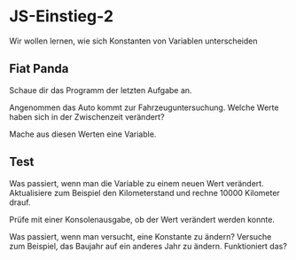 # JS-Einstieg-2

Wir wollen lernen, wie sich Konstanten von Variablen unterscheiden

## Fiat Panda
Schaue dir das Programm der letzten Aufgabe an.

Angenommen das Auto kommt zur Fahrzeuguntersuchung. Welche Werte haben sich in der Zwischenzeit verändert?

Mache aus diesen Werten eine Variable.

## Test
Was passiert, wenn man die Variable zu einem neuen Wert verändert. Aktualisiere zum Beispiel den Kilometerstand und rechne 10000 Kilometer drauf.

Prüfe mit einer Konsolenausgabe, ob der Wert verändert werden konnte.

Was passiert, wenn man versucht, eine Konstante zu ändern? Versuche zum Beispiel, das Baujahr auf ein anderes Jahr zu ändern. Funktioniert das?
